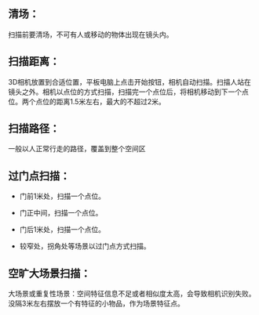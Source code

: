 ## 清场：

扫描前要清场，不可有人或移动的物体出现在镜头内。

## 扫描距离：

3D相机放置到合适位置，平板电脑上点击开始按钮，相机自动扫描。扫描人站在镜头之外。相机以点位的方式扫描，扫描完一个点位后，将相机移动到下一个点位。两个点位的距离1.5米左右，最大的不超过2米。

## 扫描路径：

一般以人正常行走的路径，覆盖到整个空间区

## 过门点扫描：

* 门前1米处，扫描一个点位。

* 门正中间，扫描一个点位。

* 门后1米处，扫描一个点位。

* 较窄处，拐角处等场景以过门点方式扫描。

## 空旷大场景扫描：

大场景或重复性场景：空间特征信息不足或者相似度太高，会导致相机识别失败。没隔3米左右摆放一个有特征的小物品，作为场景特征点。


